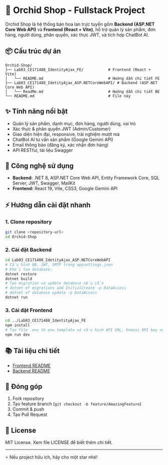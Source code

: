 # 🌺 Orchid Shop - Fullstack Project

Orchid Shop là hệ thống bán hoa lan trực tuyến gồm **Backend (ASP.NET Core Web API)** và **Frontend (React + Vite)**, hỗ trợ quản lý sản phẩm, đơn hàng, người dùng, phân quyền, xác thực JWT, và tích hợp ChatBot AI.

## 📦 Cấu trúc dự án

```
Orchid-Shop/
├── Lab03_CE171488_IdentityAjax_FE/           # Frontend (React + Vite)
│   └── README.md                             # Hướng dẫn chi tiết FE
├── Lab03_CE171488_IdetityAjax_ASP.NETCoreWebAPI/ # Backend (ASP.NET Core Web API)
│   └── ReadMe.md                             # Hướng dẫn chi tiết BE
└── README.md                                 # File này
```

## ✨ Tính năng nổi bật

- Quản lý sản phẩm, danh mục, đơn hàng, người dùng, vai trò
- Xác thực & phân quyền JWT (Admin/Customer)
- Giao diện hiện đại, responsive, trải nghiệm mượt mà
- ChatBot AI tư vấn sản phẩm (Google Gemini API)
- Email thông báo (đăng ký, xác nhận đơn hàng)
- API RESTful, tài liệu Swagger

## 🚀 Công nghệ sử dụng

- **Backend:** .NET 8, ASP.NET Core Web API, Entity Framework Core, SQL Server, JWT, Swagger, MailKit
- **Frontend:** React 19, Vite, CSS3, Google Gemini API

## ⚡ Hướng dẫn cài đặt nhanh

### 1. Clone repository

```bash
git clone <repository-url>
cd Orchid-Shop
```

### 2. Cài đặt Backend

```bash
cd Lab03_CE171488_IdetityAjax_ASP.NETCoreWebAPI
# Cấu hình DB, JWT, SMTP trong appsettings.json
# Khởi tạo database:
dotnet restore
dotnet build
# Tạo migration và update database nếu cần
# dotnet ef migrations add InitialCreate -p DataAccess
# dotnet ef database update -p DataAccess
dotnet run
```

### 3. Cài đặt Frontend

```bash
cd ../Lab03_CE171488_IdentityAjax_FE
npm install
# Tạo file .env từ env.template và cấu hình API URL, Gemini API key nếu dùng ChatBot
npm run dev
```

## 📚 Tài liệu chi tiết

- [Frontend README](./Lab03_CE171488_IdentityAjax_FE/README.md)
- [Backend README](./Lab03_CE171488_IdetityAjax_ASP.NETCoreWebAPI/ReadMe.md)

## 🤝 Đóng góp

1. Fork repository
2. Tạo feature branch (`git checkout -b feature/AmazingFeature`)
3. Commit & push
4. Tạo Pull Request

## 📄 License

MIT License. Xem file LICENSE để biết thêm chi tiết.

---

⭐ Nếu project hữu ích, hãy cho một star nhé!
